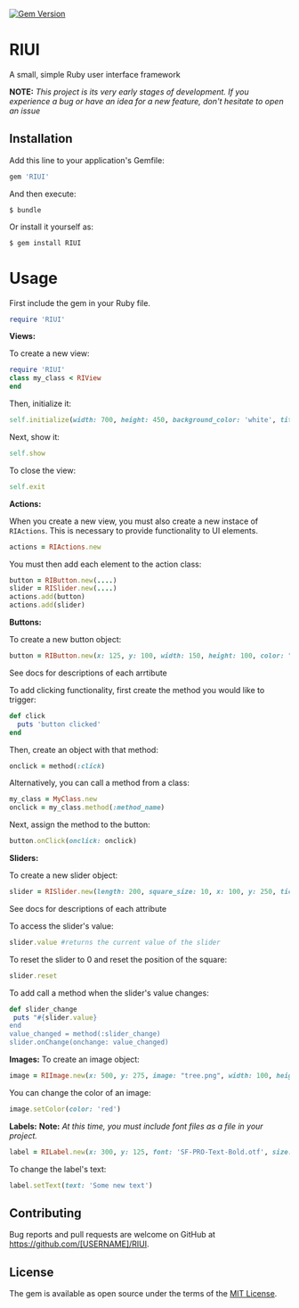 [![Gem Version](https://badge.fury.io/rb/RIUI.svg)](https://badge.fury.io/rb/RIUI)
# RIUI

A small, simple Ruby user interface framework

**NOTE:** *This project is its very early stages of development. If you experience a bug or have an idea for a new feature, don't hesitate to open an issue*

## Installation

Add this line to your application's Gemfile:

```ruby
gem 'RIUI'
```

And then execute:

    $ bundle

Or install it yourself as:

    $ gem install RIUI

# Usage

First include the gem in your Ruby file.
```rb
require 'RIUI'
```
**Views:**

To create a new view:
```rb
require 'RIUI'
class my_class < RIView
end
```
Then, initialize it:
```rb
self.initialize(width: 700, height: 450, background_color: 'white', title: 'RIUI')
```
Next, show it:
```rb
self.show
```
To close the view:
```rb
self.exit
```

**Actions:**

When you create a new view, you must also create a new instace of `RIActions`. This is necessary to provide functionality to UI elements.
```rb
actions = RIActions.new
```
You must then add each element to the action class:
```rb
button = RIButton.new(....)
slider = RISlider.new(....)
actions.add(button)
actions.add(slider)
```

**Buttons:**

To create a new button object:
```rb
button = RIButton.new(x: 125, y: 100, width: 150, height: 100, color: "green", hover_color: "blue")
```

See docs for descriptions of each arrtibute

To add clicking functionality, first create the method you would like to trigger:
```rb
def click
  puts 'button clicked'
end
 ```
 Then, create an object with that method:
 ```rb
 onclick = method(:click)
 ```
 Alternatively, you can call a method from a class:
 ```rb
 my_class = MyClass.new
 onclick = my_class.method(:method_name)
 ```
 Next, assign the method to the button:
 ```rb
 button.onClick(onclick: onclick)
 ```
 
 **Sliders:**
 
 To create a new slider object:
 ```rb
 slider = RISlider.new(length: 200, square_size: 10, x: 100, y: 250, ticks: 20)
 ```
 
 See docs for descriptions of each attribute
 
 To access the slider's value:
 ```rb
 slider.value #returns the current value of the slider
 ```
 To reset the slider to 0 and reset the position of the square:
 ```rb
 slider.reset
 ```
 To add call a method when the slider's value changes:
 ```rb
 def slider_change
  puts "#{slider.value}
 end
 value_changed = method(:slider_change)
 slider.onChange(onchange: value_changed)
 ```
 
 **Images:**
 To create an image object:
 ```rb
 image = RIImage.new(x: 500, y: 275, image: "tree.png", width: 100, height: 75)
 ```
 You can change the color of an image:
 ```rb
 image.setColor(color: 'red')
 ```
 
 **Labels:**
 **Note:** *At this time, you must include font files as a file in your project.*
 ```rb
 label = RILabel.new(x: 300, y: 125, font: 'SF-PRO-Text-Bold.otf', size: 20, color: 'black', text: 'Hello World!')
 ```
 To change the label's text:
 ```rb
 label.setText(text: 'Some new text')
 ```

## Contributing

Bug reports and pull requests are welcome on GitHub at https://github.com/[USERNAME]/RIUI.

## License

The gem is available as open source under the terms of the [MIT License](https://opensource.org/licenses/MIT).
